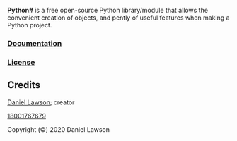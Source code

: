 **Python#** is a free open-source Python library/module that allows the convenient creation of objects, and pently of useful features when making a Python project.

### **[Documentation](https://sombrero64.github.io/Python-/doc)**

### [License](https://sombrero64.github.io/Python-/licenseInfo)

## Credits

[Daniel Lawson](https://github.com/Sombrero64); creator

[18001767679](https://github.com/18001767679)

Copyright (©) 2020 Daniel Lawson
